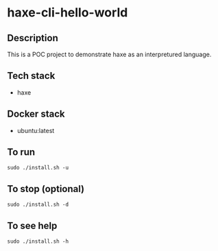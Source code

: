 # haxe-cli-hello-world

## Description
This is a POC project to demonstrate haxe as an interpretured language.

## Tech stack
- haxe

## Docker stack
- ubuntu:latest

## To run
`sudo ./install.sh -u`

## To stop (optional)
`sudo ./install.sh -d`

## To see help
`sudo ./install.sh -h`
